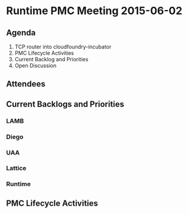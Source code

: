# Runtime PMC Meeting 2015-06-02

## Agenda

1. TCP router into cloudfoundry-incubator
2. PMC Lifecycle Activities
3. Current Backlog and Priorities
4. Open Discussion

## Attendees

  
## Current Backlogs and Priorities

### LAMB


### Diego


### UAA


### Lattice


### Runtime


## PMC Lifecycle Activities


